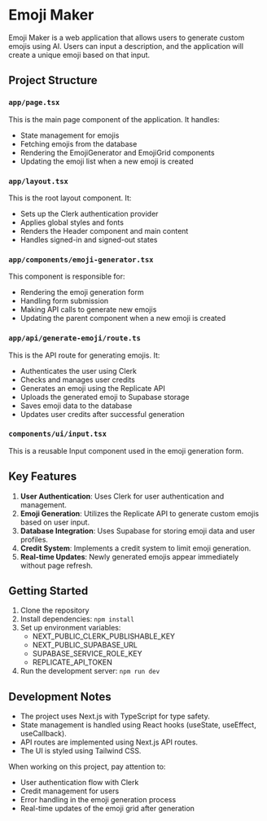 # Emoji Maker

Emoji Maker is a web application that allows users to generate custom emojis using AI. Users can input a description, and the application will create a unique emoji based on that input.

## Project Structure

### `app/page.tsx`

This is the main page component of the application. It handles:
- State management for emojis
- Fetching emojis from the database
- Rendering the EmojiGenerator and EmojiGrid components
- Updating the emoji list when a new emoji is created

### `app/layout.tsx`

This is the root layout component. It:
- Sets up the Clerk authentication provider
- Applies global styles and fonts
- Renders the Header component and main content
- Handles signed-in and signed-out states

### `app/components/emoji-generator.tsx`

This component is responsible for:
- Rendering the emoji generation form
- Handling form submission
- Making API calls to generate new emojis
- Updating the parent component when a new emoji is created

### `app/api/generate-emoji/route.ts`

This is the API route for generating emojis. It:
- Authenticates the user using Clerk
- Checks and manages user credits
- Generates an emoji using the Replicate API
- Uploads the generated emoji to Supabase storage
- Saves emoji data to the database
- Updates user credits after successful generation

### `components/ui/input.tsx`

This is a reusable Input component used in the emoji generation form.

## Key Features

1. **User Authentication**: Uses Clerk for user authentication and management.
2. **Emoji Generation**: Utilizes the Replicate API to generate custom emojis based on user input.
3. **Database Integration**: Uses Supabase for storing emoji data and user profiles.
4. **Credit System**: Implements a credit system to limit emoji generation.
5. **Real-time Updates**: Newly generated emojis appear immediately without page refresh.

## Getting Started

1. Clone the repository
2. Install dependencies: `npm install`
3. Set up environment variables:
   - NEXT_PUBLIC_CLERK_PUBLISHABLE_KEY
   - NEXT_PUBLIC_SUPABASE_URL
   - SUPABASE_SERVICE_ROLE_KEY
   - REPLICATE_API_TOKEN
4. Run the development server: `npm run dev`

## Development Notes

- The project uses Next.js with TypeScript for type safety.
- State management is handled using React hooks (useState, useEffect, useCallback).
- API routes are implemented using Next.js API routes.
- The UI is styled using Tailwind CSS.

When working on this project, pay attention to:
- User authentication flow with Clerk
- Credit management for users
- Error handling in the emoji generation process
- Real-time updates of the emoji grid after generation
